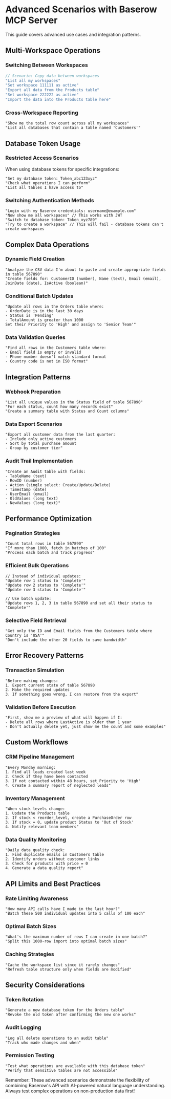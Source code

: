 # Advanced Scenarios with Baserow MCP Server

This guide covers advanced use cases and integration patterns.

## Multi-Workspace Operations

### Switching Between Workspaces

```javascript
// Scenario: Copy data between workspaces
"List all my workspaces"
"Set workspace 111111 as active"
"Export all data from the Products table"
"Set workspace 222222 as active"
"Import the data into the Products table here"
```

### Cross-Workspace Reporting

```
"Show me the total row count across all my workspaces"
"List all databases that contain a table named 'Customers'"
```

## Database Token Usage

### Restricted Access Scenarios

When using database tokens for specific integrations:

```
"Set my database token: Token_abc123xyz"
"Check what operations I can perform"
"List all tables I have access to"
```

### Switching Authentication Methods

```
"Login with my Baserow credentials: username@example.com"
"Now show me all workspaces" // This works with JWT
"Switch to database token: Token_xyz789"
"Try to create a workspace" // This will fail - database tokens can't create workspaces
```

## Complex Data Operations

### Dynamic Field Creation

```
"Analyze the CSV data I'm about to paste and create appropriate fields in table 567890"
"Create fields for: CustomerID (number), Name (text), Email (email), JoinDate (date), IsActive (boolean)"
```

### Conditional Batch Updates

```
"Update all rows in the Orders table where:
- OrderDate is in the last 30 days
- Status is 'Pending'
- TotalAmount is greater than 1000
Set their Priority to 'High' and assign to 'Senior Team'"
```

### Data Validation Queries

```
"Find all rows in the Customers table where:
- Email field is empty or invalid
- Phone number doesn't match standard format
- Country code is not in ISO format"
```

## Integration Patterns

### Webhook Preparation

```
"List all unique values in the Status field of table 567890"
"For each status, count how many records exist"
"Create a summary table with Status and Count columns"
```

### Data Export Scenarios

```
"Export all customer data from the last quarter:
- Include only active customers
- Sort by total purchase amount
- Group by customer tier"
```

### Audit Trail Implementation

```
"Create an Audit table with fields:
- TableName (text)
- RowID (number)
- Action (single select: Create/Update/Delete)
- Timestamp (date)
- UserEmail (email)
- OldValues (long text)
- NewValues (long text)"
```

## Performance Optimization

### Pagination Strategies

```
"Count total rows in table 567890"
"If more than 1000, fetch in batches of 100"
"Process each batch and track progress"
```

### Efficient Bulk Operations

```
// Instead of individual updates:
"Update row 1 status to 'Complete'"
"Update row 2 status to 'Complete'"
"Update row 3 status to 'Complete'"

// Use batch update:
"Update rows 1, 2, 3 in table 567890 and set all their status to 'Complete'"
```

### Selective Field Retrieval

```
"Get only the ID and Email fields from the Customers table where Country is 'USA'"
"Don't include the other 20 fields to save bandwidth"
```

## Error Recovery Patterns

### Transaction Simulation

```
"Before making changes:
1. Export current state of table 567890
2. Make the required updates
3. If something goes wrong, I can restore from the export"
```

### Validation Before Execution

```
"First, show me a preview of what will happen if I:
- Delete all rows where LastActive is older than 1 year
- Don't actually delete yet, just show me the count and some examples"
```

## Custom Workflows

### CRM Pipeline Management

```
"Every Monday morning:
1. Find all leads created last week
2. Check if they have been contacted
3. If not contacted within 48 hours, set Priority to 'High'
4. Create a summary report of neglected leads"
```

### Inventory Management

```
"When stock levels change:
1. Update the Products table
2. If stock < reorder_level, create a PurchaseOrder row
3. If stock = 0, update product Status to 'Out of Stock'
4. Notify relevant team members"
```

### Data Quality Monitoring

```
"Daily data quality check:
1. Find duplicate emails in Customers table
2. Identify orders without customer links
3. Check for products with price = 0
4. Generate a data quality report"
```

## API Limits and Best Practices

### Rate Limiting Awareness

```
"How many API calls have I made in the last hour?"
"Batch these 500 individual updates into 5 calls of 100 each"
```

### Optimal Batch Sizes

```
"What's the maximum number of rows I can create in one batch?"
"Split this 1000-row import into optimal batch sizes"
```

### Caching Strategies

```
"Cache the workspace list since it rarely changes"
"Refresh table structure only when fields are modified"
```

## Security Considerations

### Token Rotation

```
"Generate a new database token for the Orders table"
"Revoke the old token after confirming the new one works"
```

### Audit Logging

```
"Log all delete operations to an audit table"
"Track who made changes and when"
```

### Permission Testing

```
"Test what operations are available with this database token"
"Verify that sensitive tables are not accessible"
```

Remember: These advanced scenarios demonstrate the flexibility of combining Baserow's API with AI-powered natural language understanding. Always test complex operations on non-production data first!